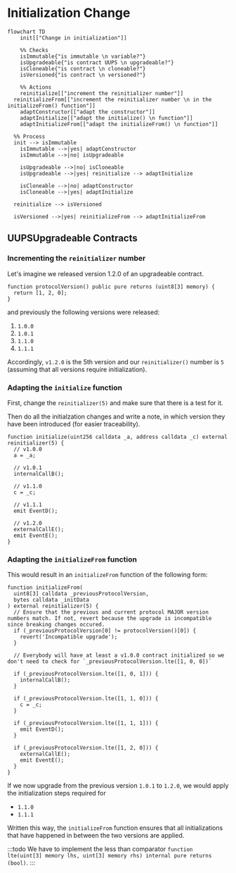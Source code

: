 # Initialization Change

```mermaid
flowchart TD
	init[["Change in initialization"]]

	%% Checks
	isImmutable{"is immutable \n variable?"}
	isUpgradeable{"is contract UUPS \n upgradeable?"}
	isCloneable{"is contract \n cloneable?"}
    isVersioned{"is contract \n versioned?"}

	%% Actions
	reinitialize[["increment the reinitializer number"]]
  reinitializeFrom[["increment the reinitializer number \n in the initializeFrom() function"]]
	adaptConstructor[["adapt the constructor"]]
	adaptInitialize[["adapt the initialize() \n function"]]
	adaptInitializeFrom[["adapt the initializeFrom() \n function"]]

  %% Process
  init --> isImmutable
	isImmutable -->|yes| adaptConstructor
	isImmutable -->|no| isUpgradeable

	isUpgradeable -->|no| isCloneable
	isUpgradeable -->|yes| reinitialize --> adaptInitialize

	isCloneable -->|no| adaptConstructor
	isCloneable -->|yes| adaptInitialize

  reinitialize --> isVersioned

  isVersioned -->|yes| reinitializeFrom --> adaptInitializeFrom
```

## UUPSUpgradeable Contracts

### Incrementing the `reinitializer` number

Let's imagine we released version 1.2.0 of an upgradeable contract.

```solidity
function protocolVersion() public pure returns (uint8[3] memory) {
  return [1, 2, 0];
}
```

and previously the following versions were released:

1. `1.0.0`
2. `1.0.1`
3. `1.1.0`
4. `1.1.1`

Accordingly, `v1.2.0` is the 5th version and our `reinitializer()` number is `5` (assuming that all versions require initialization).

### Adapting the `initialize` function

First, change the `reinitializer(5)` and make sure that there is a test for it.

Then do all the initialzation changes and write a note, in which version they have been introduced (for easier traceability).

```solidity
function initialize(uint256 calldata _a, address calldata _c) external reinitializer(5) {
  // v1.0.0
  a = _a;

  // v1.0.1
  internalCallB();

  // v1.1.0
  c = _c;

  // v1.1.1
  emit EventD();

  // v1.2.0
  externalCallE();
  emit EventE();
}
```

### Adapting the `initializeFrom` function

This would result in an `initializeFrom` function of the following form:

```solidity
function initializeFrom(
  uint8[3] calldata _previousProtocolVersion,
  bytes calldata _initData
) external reinitializer(5) {
  // Ensure that the previous and current protocol MAJOR version numbers match. If not, revert because the upgrade is incompatible since breaking changes occured.
  if (_previousProtocolVersion[0] != protocolVersion()[0]) {
    revert('Incompatible upgrade');
  }

  // Everybody will have at least a v1.0.0 contract initialized so we don't need to check for `_previousProtocolVersion.lte([1, 0, 0])`

  if (_previousProtocolVersion.lte([1, 0, 1])) {
    internalCallB();
  }

  if (_previousProtocolVersion.lte([1, 1, 0])) {
    c = _c;
  }

  if (_previousProtocolVersion.lte([1, 1, 1])) {
    emit EventD();
  }

  if (_previousProtocolVersion.lte([1, 2, 0])) {
    externalCallE();
    emit EventE();
  }
}
```

If we now upgrade from the previous version `1.0.1` to `1.2.0`, we would apply the initialization steps required for

- `1.1.0`
- `1.1.1`

Written this way, the `initializeFrom` function ensures that all initializations that have happened in between the two versions are applied.

:::todo
We have to implement the less than comparator `function lte(uint[3] memory lhs, uint[3] memory rhs) internal pure returns (bool)`.
:::

